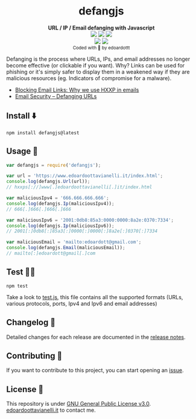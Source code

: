 <h1 align="center">
  <b>defangjs</b>
</h1>
<p align="center">
  <b>URL / IP / Email defanging with Javascript</b><br>
  <a href="https://www.npmjs.com/package/defangjs"><img src="https://github.com/edoardottt/images/blob/main/defangjs/npm.svg"></a>
  <a href="https://www.npmjs.com/package/defangjs"><img src="https://github.com/edoardottt/images/blob/main/defangjs/ipv6.svg"></a>
  <a href="https://www.npmjs.com/package/defangjs"><img src="https://github.com/edoardottt/images/blob/main/defangjs/dependencies.svg"></a>
  <br>
  <a href="https://github.com/edoardottt/defangjs/blob/main/LICENSE"><img src="https://github.com/edoardottt/images/blob/main/defangjs/license.svg"></a>
  <a href="https://runkit.com/edoardottt/runkit-npm-defangjs"><img src="https://github.com/edoardottt/images/blob/main/defangjs/runkit.svg"></a>
<br>
  <sub>Coded with 💙 by edoardottt</sub>
</p>

Defanging is the process where URLs, IPs, and email addresses no longer become effective (or clickable if you want). Why? Links can be used for phishing or it's simply safer to display them in a weakened way if they are malicious resources (eg. Indicators of compromise for a malware).

- [Blocking Email Links: Why we use HXXP in emails](https://privacymatters.ubc.ca/blocking-email-links-why-we-use-hxxp-emails)
- [Email Security – Defanging URLs](https://www.ibm.com/docs/en/sqsp/32.0?topic=SSBRUQ_32.0.0/com.ibm.resilient.doc/install/resilient_install_defangURLs.htm)

Install ⬇️
------

```console
npm install defangjs@latest
```

Usage 🚀
-------

```Javascript
var defangjs = require('defangjs');

var url = 'https://www.edoardoottavianelli.it/index.html';
console.log(defangjs.Url(url)); 
// hxxps[://]www[.]edoardoottavianelli[.]it/index.html

var maliciousIpv4 = '666.666.666.666';
console.log(defangjs.Ip(maliciousIpv4)); 
// 666[.]666[.]666[.]666

var maliciousIpv6 = '2001:0db8:85a3:0000:0000:8a2e:0370:7334';
console.log(defangjs.Ip(maliciousIpv6));
// 2001[:]0db8[:]85a3[:]0000[:]0000[:]8a2e[:]0370[:]7334

var maliciousEmail = 'mailto:edoardott@gmail.com';
console.log(defangjs.Email(maliciousEmail));
// mailto[:]edoardott@gmail[.]com
```

Test 🧑‍🏭
-------

```console
npm test
```

Take a look to [test.js](https://github.com/edoardottt/defangjs/blob/main/test.js), this file contains all the supported formats (URLs, various protocols, ports, Ipv4 and Ipv6 and email addresses)

Changelog 📌
-------

Detailed changes for each release are documented in the [release notes](https://github.com/edoardottt/defangjs/releases).

Contributing 🤝
------

If you want to contribute to this project, you can start opening an [issue](https://github.com/edoardottt/defangjs/issues).

License 📝
-------

This repository is under [GNU General Public License v3.0](https://github.com/edoardottt/defangjs/blob/main/LICENSE).  
[edoardoottavianelli.it](https://www.edoardoottavianelli.it) to contact me.
